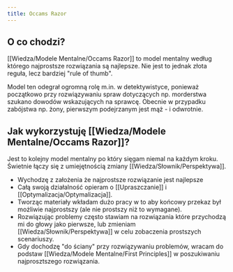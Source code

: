 ```yaml
---
title: Occams Razor
---
```


## O co chodzi? 
[[Wiedza/Modele Mentalne/Occams Razor]] to model mentalny według którego najprostsze rozwiązania są najlepsze. Nie jest to jednak złota reguła, lecz bardziej "rule of thumb". 

Model ten odegrał ogromną rolę m.in. w detektywistyce, ponieważ początkowo przy rozwiązywaniu spraw dotyczących np. morderstwa szukano dowodów wskazujących na sprawcę. Obecnie w przypadku zabójstwa np. żony, pierwszym podejrzanym jest mąż - i odwrotnie. 

## Jak wykorzystuję [[Wiedza/Modele Mentalne/Occams Razor]]?
Jest to kolejny model mentalny po który sięgam niemal na każdym kroku. Świetnie łączy się z umiejętnością zmiany [[Wiedza/Słownik/Perspektywa]]. 

- Wychodzę z założenia że najprostsze rozwiązanie jest najlepsze
- Całą swoją działalność opieram o [[Upraszczanie]] i [[Optymalizacja/Optymalizacja]].
- Tworząc materiały wkładam dużo pracy w to aby końcowy przekaz był możliwie najprostszy (ale nie prostszy niż to wymagane).
- Rozwiązując problemy często stawiam na rozwiązania które przychodzą mi do głowy jako pierwsze, lub zmieniam [[Wiedza/Słownik/Perspektywa]] w celu zobaczenia prostszych scenariuszy.
- Gdy dochodzę "do ściany" przy rozwiązywaniu problemów, wracam do podstaw [[Wiedza/Modele Mentalne/First Principles]] w poszukiwaniu najprosztszego rozwiązania.

